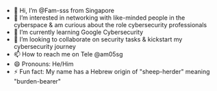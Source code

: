 - 👋 Hi, I’m @Fam-sss from Singapore
- 👀 I’m interested in networking with like-minded people in the cyberspace & am curious about the role cybersecurity professionals
- 🌱 I’m currently learning Google Cybersecurity
- 💞️ I’m looking to collaborate on security tasks & kickstart my cybersecurity journey
- 📫 How to reach me on Tele @am05sg
- 😄 Pronouns: He/Him
- ⚡ Fun fact: My name has a Hebrew origin of "sheep-herder" meaning "burden-bearer"

<!---
Fam-sss/Fam-sss is a ✨ special ✨ repository because its `README.md` (this file) appears on your GitHub profile.
You can click the Preview link to take a look at your changes.
--->
